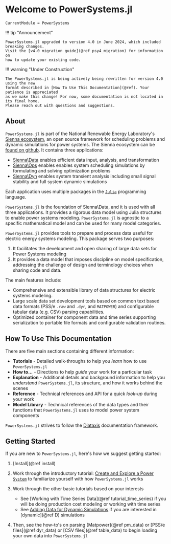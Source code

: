 # Welcome to PowerSystems.jl

```@meta
CurrentModule = PowerSystems
```

!!! tip "Announcement"
    
    PowerSystems.jl upgraded to version 4.0 in June 2024, which included breaking changes.
    Visit the [v4.0 migration guide](@ref psy4_migration) for information on
    how to update your existing code.

!!! warning "Under Construction"
    
    The PowerSystems.jl is being actively being rewritten for version 4.0 using the new
    format described in [How To Use This Documentation](@ref). Your patience is appreciated
    as we make this change! For now, some documentation is not located in its final home.
    Please reach out with questions and suggestions.

## About

`PowerSystems.jl` is part of the National Renewable Energy Laboratory's
[Sienna ecosystem](https://www.nrel.gov/analysis/sienna.html), an open source framework for
scheduling problems and dynamic simulations for power systems. The Sienna ecosystem can be
[found on github](https://github.com/NREL-Sienna/Sienna). It contains three applications:

  - [Sienna\Data](https://github.com/NREL-Sienna/Sienna?tab=readme-ov-file#siennadata) enables
    efficient data input, analysis, and transformation
  - [Sienna\Ops](https://github.com/NREL-Sienna/Sienna?tab=readme-ov-file#siennaops) enables
    enables system scheduling simulations by formulating and solving optimization problems
  - [Sienna\Dyn](https://github.com/NREL-Sienna/Sienna?tab=readme-ov-file#siennadyn) enables
    system transient analysis including small signal stability and full system dynamic
    simulations

Each application uses multiple packages in the [`Julia`](http://www.julialang.org)
programming language.

`PowerSystems.jl` is the foundation of Sienna\Data, and it is used with all three
applications. It provides a rigorous
data model using Julia structures to enable power systems modeling. `PowerSystems.jl` is
agnostic to a specific mathematical model and can be used for many model categories.

`PowerSystems.jl` provides tools to prepare and process data useful
for electric energy systems modeling. This package serves two purposes:

 1. It facilitates the development and open sharing of large data sets for Power Systems modeling
 2. It provides a data model that imposes discipline on model specification, addressing the challenge of design and terminology choices when sharing code and data.

The main features include:

  - Comprehensive and extensible library of data structures for electric systems modeling.
  - Large scale data set development tools based on common text based data formats
    (PSS/e `.raw` and `.dyr`, and `MATPOWER`) and configurable tabular data (e.g. CSV)
    parsing capabilities.
  - Optimized container for component data and time series supporting serialization to
    portable file formats and configurable validation routines.

## How To Use This Documentation

There are five main sections containing different information:

  - **Tutorials** - Detailed walk-throughs to help you *learn* how to use
    `PowerSystems.jl`
  - **How to...** - Directions to help *guide* your work for a particular task
  - **Explanation** - Additional details and background information to help you *understand*
    `PowerSystems.jl`, its structure, and how it works behind the scenes
  - **Reference** - Technical references and API for a quick *look-up* during your work
  - **Model Library** - Technical references of the data types and their functions that
    `PowerSystems.jl` uses to model power system components

`PowerSystems.jl` strives to follow the [Diataxis](https://diataxis.fr/) documentation
framework.

## Getting Started

If you are new to `PowerSystems.jl`, here's how we suggest getting started:

 1. [Install](@ref install)

 2. Work through the introductory tutorial: [Create and Explore a Power `System`](@ref) to
    familiarize yourself with how `PowerSystems.jl` works
 3. Work through the other basic tutorials based on your interests
    
      + See [Working with Time Series Data](@ref tutorial_time_series) if you will be doing
        production cost modeling or working with time series
      + See [Adding Data for Dynamic Simulations](@ref)
        if you are interested in [dynamic](@ref D) simulations
 4. Then, see the how-to's on parsing [Matpower](@ref pm_data) or [PSS/e files](@ref dyr_data) or
    [CSV files](@ref table_data) to begin loading your own data into `PowerSystems.jl`
